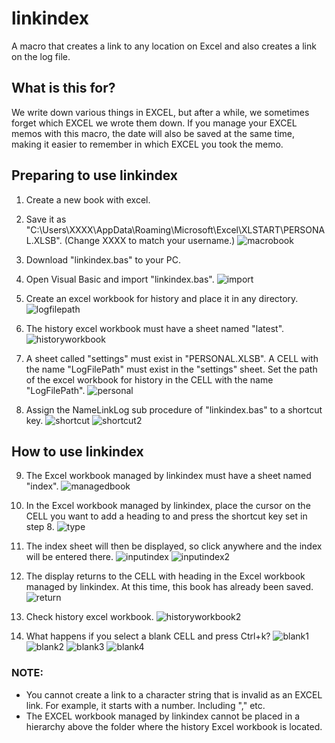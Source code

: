 # linkindex
A macro that creates a link to any location on Excel and also creates a link on the log file.
## What is this for?
We write down various things in EXCEL, but after a while, we sometimes forget which EXCEL we wrote them down. If you manage your EXCEL memos with this macro, the date will also be saved at the same time, making it easier to remember in which EXCEL you took the memo.
## Preparing to use linkindex
1. Create a new book with excel.

2. Save it as "C:\Users\XXXX\AppData\Roaming\Microsoft\Excel\XLSTART\PERSONAL.XLSB". (Change XXXX to match your username.)
![macrobook](macrobook.png)

3. Download "linkindex.bas" to your PC.

4. Open Visual Basic and import "linkindex.bas".
![import](import.png)

5. Create an excel workbook for history and place it in any directory.
![logfilepath](logfilepath.png)

6. The history excel workbook must have a sheet named "latest".
![historyworkbook](historyworkbook.png)

7. A sheet called "settings" must exist in "PERSONAL.XLSB". A CELL with the name "LogFilePath" must exist in the "settings" sheet. Set the path of the excel workbook for history in the CELL with the name "LogFilePath".
![personal](personal.png)

8. Assign the NameLinkLog sub procedure of "linkindex.bas" to a shortcut key.
![shortcut](shortcut.png)
![shortcut2](shortcut2.png)
## How to use linkindex

9. The Excel workbook managed by linkindex must have a sheet named "index".
![managedbook](managedbook.png)

10. In the Excel workbook managed by linkindex, place the cursor on the CELL you want to add a heading to and press the shortcut key set in step 8.
![type](type.png)

11. The index sheet will then be displayed, so click anywhere and the index will be entered there.
![inputindex](inputindex.png)
![inputindex2](inputindex2.png)

12. The display returns to the CELL with heading in the Excel workbook managed by linkindex. At this time, this book has already been saved.
![return](return.png)

13. Check history excel workbook.
![historyworkbook2](historyworkbook2.png)

14. What happens if you select a blank CELL and press Ctrl+k?
![blank1](blank1.png)
![blank2](blank2.png)
![blank3](blank3.png)
![blank4](blank4.png)

### NOTE:
- You cannot create a link to a character string that is invalid as an EXCEL link. For example, it starts with a number. Including "," etc.
- The EXCEL workbook managed by linkindex cannot be placed in a hierarchy above the folder where the history Excel workbook is located.
